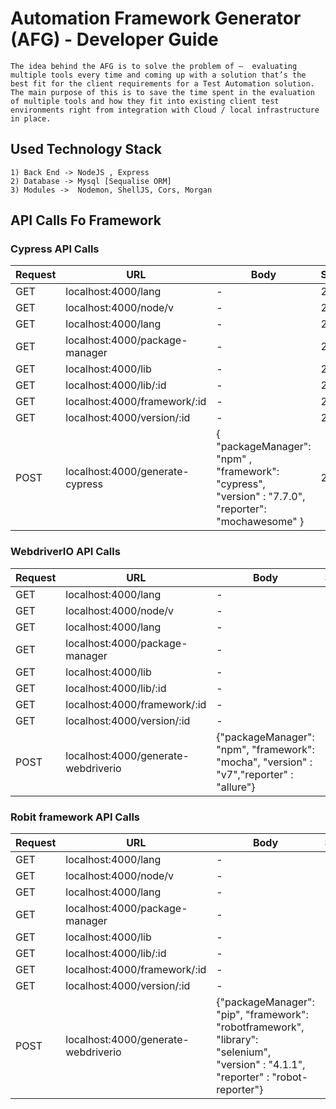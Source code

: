 # Automation Framework Generator (AFG) - Developer Guide
    The idea behind the AFG is to solve the problem of –  evaluating multiple tools every time and coming up with a solution that’s the best fit for the client requirements for a Test Automation solution. The main purpose of this is to save the time spent in the evaluation of multiple tools and how they fit into existing client test environments right from integration with Cloud / local infrastructure in place.

## Used Technology Stack
    1) Back End -> NodeJS , Express
    2) Database -> Mysql [Sequalise ORM]
    3) Modules ->  Nodemon, ShellJS, Cors, Morgan

## API Calls Fo Framework 

### Cypress API Calls 

| Request | URL | Body | Statuscode |
| ------- | --- | ---- | ---------- | 
| GET | localhost:4000/lang | - | 200 |
| GET |  localhost:4000/node/v | - | 200 | |
| GET |  localhost:4000/lang | - | 200 | |
| GET | localhost:4000/package-manager| - | 200 |
| GET | localhost:4000/lib | - | 200 | 
| GET | localhost:4000/lib/:id | - |200 |
| GET | localhost:4000/framework/:id | - | 200 |
|GET | localhost:4000/version/:id | - | 200 |
| POST | localhost:4000/generate-cypress | { "packageManager": "npm" , "framework": "cypress", "version" : "7.7.0", "reporter": "mochawesome" } | 200 |


### WebdriverIO API Calls 

| Request | URL | Body | Statuscode |
| ------- | --- | ---- | ---------- | 
| GET | localhost:4000/lang | - | 200 |
| GET |  localhost:4000/node/v | - | 200 | |
| GET |  localhost:4000/lang | - | 200 | |
| GET | localhost:4000/package-manager| - | 200 |
| GET | localhost:4000/lib | - | 200 | 
| GET | localhost:4000/lib/:id | - |200 |
| GET | localhost:4000/framework/:id | - | 200 |
|GET | localhost:4000/version/:id | - | 200 |
| POST | localhost:4000/generate-webdriverio |  {"packageManager": "npm", "framework": "mocha",	"version" : "v7","reporter" : "allure"}  | 200 |



### Robit framework API Calls 

| Request | URL | Body | Statuscode |
| ------- | --- | ---- | ---------- | 
| GET | localhost:4000/lang | - | 200 |
| GET |  localhost:4000/node/v | - | 200 | |
| GET |  localhost:4000/lang | - | 200 | |
| GET | localhost:4000/package-manager| - | 200 |
| GET | localhost:4000/lib | - | 200 | 
| GET | localhost:4000/lib/:id | - |200 |
| GET | localhost:4000/framework/:id | - | 200 |
|GET | localhost:4000/version/:id | - | 200 |
| POST | localhost:4000/generate-webdriverio |  {"packageManager": "pip", "framework": "robotframework", "library": "selenium", "version" : "4.1.1", "reporter" : "robot-reporter"} | 200 |
